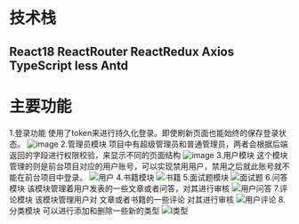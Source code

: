 # 技术栈
## React18 ReactRouter ReactRedux Axios TypeScript less Antd

# 主要功能
1.登录功能 使用了token来进行持久化登录。即使刷新页面也能始终的保存登录状态。
![image](https://github.com/user-attachments/assets/fed6abca-35e1-499a-838c-762bf7811e35)
2.管理员模块 项目中有超级管理员和普通管理员，两者会根据后端返回的字段进行权限校验，来显示不同的页面结构
![image](https://github.com/user-attachments/assets/973a6bd5-323d-4276-9f22-a1f9fa7416af)
3.用户模块 这个模块管理的则是前台项目对应的用户账号，可以实现禁用用户，禁用之后就此账号就不能在前台项目中登录。
![用户](https://github.com/user-attachments/assets/b4b2656e-59fe-42dc-8633-5db7bda9342b)
4.书籍模块
![书籍](https://github.com/user-attachments/assets/3cd26b02-01f0-4902-9a4a-faa025577b38)
5.面试题模块
![面试题](https://github.com/user-attachments/assets/fb2d4776-971d-4467-b095-331e064062d6)
6.问答模块 该模块管理着用户发表的一些文章或者问答，对其进行审核
![用户问答](https://github.com/user-attachments/assets/53779226-a530-4392-aaaf-b61db0cf1101)
7.评论模块 该模块管理用户对 文章或者书籍的一些评论 对其进行审核
![用户评论](https://github.com/user-attachments/assets/d4077bc2-3df5-4d32-a7d4-d7ef65d79307)
8.分类模块 可以进行添加和删除一些新的类型
![l类型](https://github.com/user-attachments/assets/399833a8-b464-4c51-895d-4cc9e9e08d8a)





